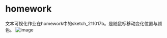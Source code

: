# homework
文本可视化作业在homework中的sketch_211017b。是随鼠标移动变化位置与颜色。
![image](https://user-images.githubusercontent.com/90836201/137632662-14cb7e85-bc1b-4eaa-bd72-775565269f07.png)
